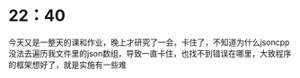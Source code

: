 # 22：40

今天又是一整天的课和作业，晚上才研究了一会，卡住了，不知道为什么jsoncpp没法去遍历我文件里的json数组，导致一直卡住，也找不到错误在哪里，大致程序的框架想好了，就是实施有一些难